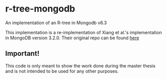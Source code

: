 # r-tree-mongodb
An implementation of an R-tree in Mongodb v6.3

This implementation is a re-implementation of Xiang et al.'s implementation in MongoDB version 3.2.0. Their original repo can be found [here](https://github.com/lmars-gis/mongo/tree/v3.2.0/rtree)

## Important!
This code is only meant to show the work done during the master thesis and is not intended to be used for any other purposes.
